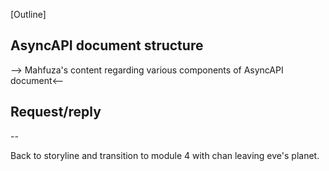[Outline]

## AsyncAPI document structure

--> Mahfuza's content regarding various components of AsyncAPI document<--

## Request/reply 

--

Back to storyline and transition to module 4 with chan leaving eve's planet.